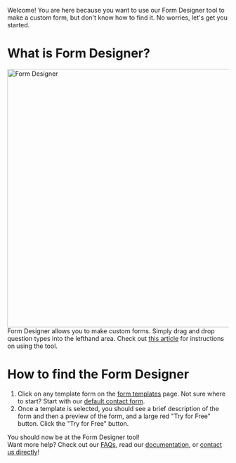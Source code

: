 Welcome! You are here because you want to use our Form Designer tool to make a custom form, but don't know how to find it. No worries, let's get you started.
# What is Form Designer?
<img src="https://live.staticflickr.com/65535/51608890099_cac0b51663_c.jpg" width="800" height="589" alt="Form Designer"></a>
<br>
Form Designer allows you to make custom forms. Simply drag and drop question types into the lefthand area. Check out [this article](https://github.com/furiouscollective/formkeep-docs/blob/ghoffmann-features/_docs/2021-10-05-feature-form-designer.md) for instructions on using the tool.

# How to find the Form Designer
1. Click on any template form on the [form templates](https://formkeep.com/template_forms) page. Not sure where to start? Start with our [default contact form](https://formkeep.com/template_forms/contact-us-form?click=1).
2. Once a template is selected, you should see a brief description of the form and then a preview of the form, and a large red "Try for Free" button. Click the "Try for Free" button.

You should now be at the Form Designer tool! <br>
Want more help? Check out our [FAQs](https://support.formkeep.com/pages/faq/), read our [documentation](https://support.formkeep.com/pages/explore-topics/), or [contact us directly](https://support.formkeep.com/pages/contact/)! 